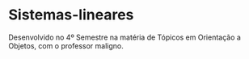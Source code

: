 # Sistemas-lineares
Desenvolvido no 4º Semestre na matéria de Tópicos em Orientação a Objetos, com o professor maligno.
